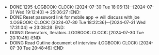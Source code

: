 - DONE 1295
  :LOGBOOK:
  CLOCK: [2024-07-30 Tue 18:06:13]--[2024-07-31 Wed 19:12:40] =>  25:06:27
  :END:
- DONE Reset password link for mobile app -> will discuss with joe
  :LOGBOOK:
  CLOCK: [2024-07-30 Tue 18:22:36]--[2024-07-31 Wed 17:31:04] =>  23:08:28
  :END:
- DOING Generators, Iterators
  :LOGBOOK:
  CLOCK: [2024-07-30 Tue 20:10:45]
  :END:
- DOING Read Outline document of interview
  :LOGBOOK:
  CLOCK: [2024-07-30 Tue 20:48:46]
  :END: